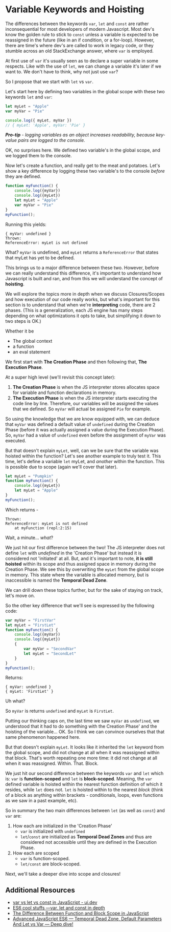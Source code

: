 # Variable Keywords and Hoisting

The differences between the keywords `var`, `let` and `const` are rather inconsequential for most developers of modern Javascript. Most dev's know the golden rule to stick to `const` unless a variable is expected to be reassigned in the future (like in an if condition, or a for-loop). However, there are time's where dev's are called to work in legacy code, or they stumble across an old StackExchange answer, where `var` is employed.

At first use of `var` it's usually seen as to declare a super variable in some respects. Like with the use of `let`, we can change a variable it's later if we want to. We don't have to think, why not just use `var`?

So I propose that we start with `let` vs `var`.

Let's start here by defining two variables in the global scope with these two keywords `let` and `var`:
```javascript
let myLet = "Apple"
var myVar = "Pie"

console.log({ myLet, myVar })
// { myLet: 'Apple', myVar: 'Pie' }
```
_**Pro-tip** - logging variables as an object increases readability, because key-value pairs are logged to the console._

OK, no surprises here. We defined two variable's in the global scope, and we logged them to the console.

Now let's create a function, and really get to the meat and potatoes. Let's show a key difference by logging these two variable's to the console _before_ they are defined.

```javascript
function myFunction() {
	console.log({myVar})
	console.log({myLet})
	let myLet = "Apple"
	var myVar = "Pie"
}
myFunction();
```

Running this yields: 
```
{ myVar: undefined }
Thrown:
ReferenceError: myLet is not defined
```

What? `myVar` is undefined, and `myLet` returns a `ReferenceError` that states that myLet has yet to be defined. 

This brings us to a major difference between these two. However, before we can really understand this difference, it's important to understand how Javascript is built and ran, and from this we will understand the concept of **hoisting**. 

We will explore the topics more in depth when we discuss Closures/Scopes and how execution of our code really works, but what's important for this section is to understand that when we're **interpreting** code, there are 2 phases. (This is a generalization, each JS engine has many steps depending on what optimizations it opts to take, but simplifying it down to two steps is OK.)

Whether it be

 - The global context
 - a function
 - an eval statement

We first start with **The Creation Phase** and then following that, **The Execution Phase**.

At a super high level (we'll revisit this concept later):

 1. **The Creation Phase** is when the JS interpreter stores allocates space for variable and function declarations in memory.
 2. **The Execution Phase** is when the JS interpreter starts executing the code line by line. Therefore, our variables will be assigned the values that we defined. So `myVar` will actual be assigned `Pie` for example.

So using the knowledge that we are know equipped with, we can deduce that `myVar` was defined a default value of `undefined` during the Creation Phase (before it was actually assigned a value during the Execution Phase). So, `myVar` had a value of `undefined` even before the assignment of `myVar` was executed. 

But that doesn't explain `myLet`, well, can we be sure that the variable was hoisted within the function? Let's see another example to truly test it. This time, let's define a variable `let` myLet, and _another_ within the function. This is possible due to scope (again we'll cover that later).

```javascript
let myLet = "Pumpkin"
function myFunction() {
	console.log({myLet})
	let myLet = "Apple"
}
myFunction();
```

Which returns -
```
Thrown:
ReferenceError: myLet is not defined
    at myFunction (repl:2:15)
```
Wait, a minute... _what_? 

We just hit our first difference between the two! The JS interpreter does not define `let` with _undefined_ in the 'Creation Phase' but instead it is considered not 'initiated' at all. But, and it's important to note, **it is still hoisted** within its scope and thus assigned space in memory during the Creation Phase. We see this by overwriting the `myLet` from the global scope in memory. This state where the variable is allocated memory, but is inaccessible is named the **Temporal Dead Zone**. 

We can drill down these topics further, but for the sake of staying on track, let's move on.

So the other key difference that we'll see is expressed by the following code:

```javascript
var myVar = "FirstVar"
let myLet = "FirstLet"
function myFunction() {
	console.log({myVar})
	console.log({myLet})
	{
		var myVar = "SecondVar"
		let myLet = "SecondLet"
	}
}
myFunction();
```

Returns:
```
{ myVar: undefined }
{ myLet: 'FirstLet' }
```

Uh what? 

So `myVar` is returns `undefined` and `myLet`  is `FirstLet`.

Putting our thinking caps on, the last time we saw `myVar` as `undefined`, we understood that it had to do something with the 
Creation Phase' and the hoisting of the variable... OK. So I think we can convince ourselves that that same phenomenon happened here.

But that doesn't explain `myLet`. It looks like it inherited the `let` keyword from the global scope, and did not change at all when it was reassigned within that block. That's worth repeating one more time: it did not change at all when it was reassigned. Within. That. Block. 

We just hit our second difference between the keywords `var` and `let` which is: `var` is **function-scoped** and `let` is **block-scoped**. Meaning, the `var` defined variable is hoisted within the nearest function definition of which it resides, while `let` does not. `let` is hoisted within to the nearest _block_ (think of a block as anything within brackets - conditionals, loops, even functions as we saw in a past example, etc).

So in summary the two main differences between `let` (as well as `const`) and `var` are:

 1. How each are initialized in the 'Creation Phase'
	 - `var` is initialized with `undefined`
	 - `let`/`const` are initialized as **Temporal Dead Zones** and thus are considered not accessible until they are defined in the Execution Phase.
 2. How each are scoped
	 - `var` is function-scoped.
	 - `let/const` are block-scoped.

Next, we'll take a deeper dive into scope and closures!

## Additional Resources
 - [var vs let vs const in JavaScript -
   ui.dev](https://ui.dev/var-let-const/)
 - [ES6 cool stuffs —var, let and const in depth](https://medium.com/front-end-weekly/es6-cool-stuffs-var-let-and-const-in-depth-24512e593268)
  - [The Difference Between Function and Block Scope in JavaScript](https://medium.com/@josephcardillo/the-difference-between-function-and-block-scope-in-javascript-4296b2322abe)
  - [Advanced JavaScript ES6 — Temporal Dead Zone,  Default Parameters And Let vs Var — Deep dive!](https://medium.com/nmc-techblog/advanced-javascript-es6-temporal-dead-zone-default-parameters-and-let-vs-var-deep-dive-ca588fcde21b)